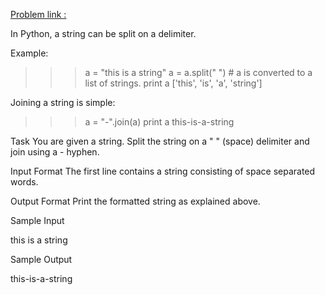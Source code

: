 [Problem link : ](https://www.hackerrank.com/challenges/python-string-split-and-join/problem)

In Python, a string can be split on a delimiter.

Example:

>>> a = "this is a string"
>>> a = a.split(" ") # a is converted to a list of strings.
>>> print a
['this', 'is', 'a', 'string']

Joining a string is simple:

>>> a = "-".join(a)
>>> print a
this-is-a-string

Task
You are given a string. Split the string on a " " (space) delimiter and join using a - hyphen.

Input Format
The first line contains a string consisting of space separated words.

Output Format
Print the formatted string as explained above.

Sample Input

this is a string

Sample Output

this-is-a-string
